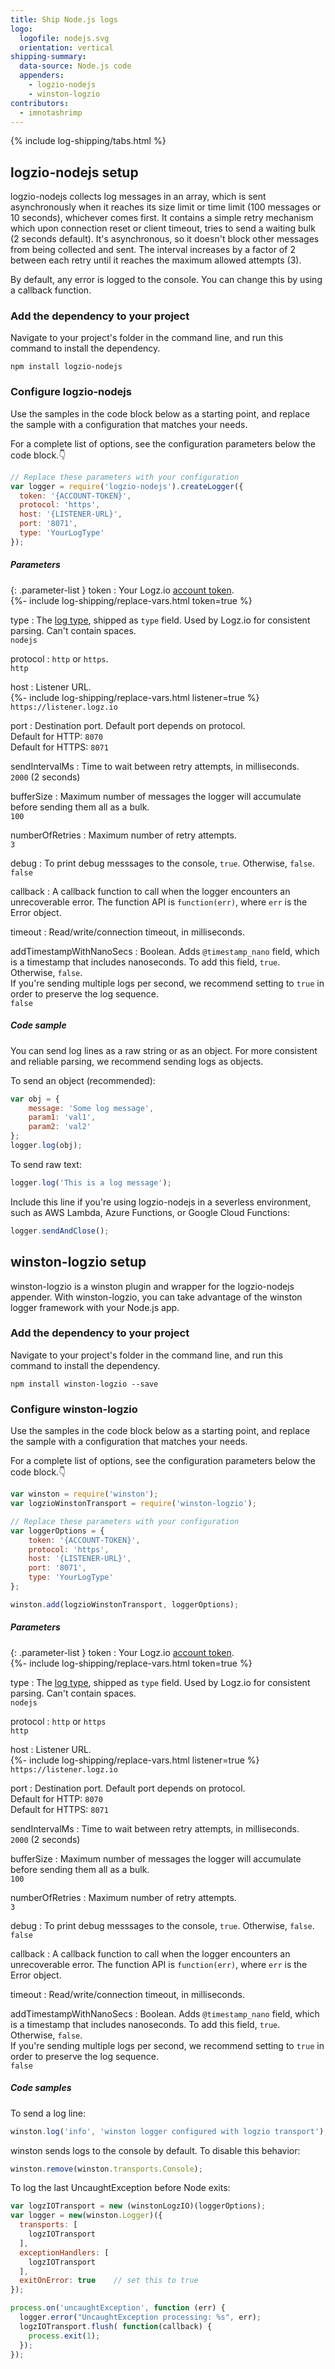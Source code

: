 ```yaml
---
title: Ship Node.js logs
logo:
  logofile: nodejs.svg
  orientation: vertical
shipping-summary:
  data-source: Node.js code
  appenders:
    - logzio-nodejs
    - winston-logzio
contributors:
  - imnotashrimp
---
```


<div class="branching-container">

{% include log-shipping/tabs.html %}

<div id="logzio-nodejs-config">

## logzio-nodejs setup

logzio-nodejs collects log messages in an array, which is sent asynchronously when it reaches its size limit or time limit (100 messages or 10 seconds), whichever comes first.
It contains a simple retry mechanism which upon connection reset or client timeout, tries to send a waiting bulk (2 seconds default).
It's asynchronous, so it doesn't block other messages from being collected and sent.
The interval increases by a factor of 2 between each retry until it reaches the maximum allowed attempts (3).

By default, any error is logged to the console.
You can change this by using a callback function.

### Add the dependency to your project

Navigate to your project's folder in the command line, and run this command to install the dependency.

```shell
npm install logzio-nodejs
```

### Configure logzio-nodejs

Use the samples in the code block below as a starting point, and replace the sample with a configuration that matches your needs.

For a complete list of options, see the configuration parameters below the code block.👇

```js
// Replace these parameters with your configuration
var logger = require('logzio-nodejs').createLogger({
  token: '{ACCOUNT-TOKEN}',
  protocol: 'https',
  host: '{LISTENER-URL}',
  port: '8071',
  type: 'YourLogType'
});
```

##### Parameters

{: .parameter-list }
token <span class="required-param"></span>
  : Your Logz.io [account token](https://app.logz.io/#/dashboard/settings/general). <br />
    {%- include log-shipping/replace-vars.html token=true %} <br />

type
  : The [log type](https://docs.logz.io/user-guide/log-shipping/built-in-log-types.html), shipped as `type` field.
    Used by Logz.io for consistent parsing.
    Can't contain spaces. <br />
    <span class="default-param">`nodejs`</span>

protocol
  : `http` or `https`. <br />
    <span class="default-param">`http`</span>

host
  : Listener URL. <br />
    {%- include log-shipping/replace-vars.html listener=true %} <br />
    <span class="default-param">`https://listener.logz.io`</span>

port
  : Destination port.
    Default port depends on protocol. <br />
    <span class="sm bold">Default for HTTP:</span> `8070` <br />
    <span class="sm bold">Default for HTTPS:</span> `8071`

sendIntervalMs
  : Time to wait between retry attempts, in milliseconds. <br />
    <span class="default-param">`2000` (2 seconds)</span>

bufferSize
  : Maximum number of messages the logger will accumulate before sending them all as a bulk. <br />
    <span class="default-param">`100`</span>

numberOfRetries
  : Maximum number of retry attempts. <br />
    <span class="default-param">`3`</span>

debug
  : To print debug messsages to the console, `true`.
    Otherwise, `false`. <br />
    <span class="default-param">`false`</span>

callback
  : A callback function to call when the logger encounters an unrecoverable error.
    The function API is `function(err)`, where `err` is the Error object.

timeout
  : Read/write/connection timeout, in milliseconds.

addTimestampWithNanoSecs
  : Boolean. Adds `@timestamp_nano` field, which is a timestamp that includes nanoseconds.
    To add this field, `true`.
    Otherwise, `false`. <br />
    If you're sending multiple logs per second, we recommend setting to `true` in order to preserve the log sequence. <br />
    <span class="default-param">`false`</span>

##### Code sample

You can send log lines as a raw string or as an object.
For more consistent and reliable parsing, we recommend sending logs as objects.


To send an object (recommended):

  ```js
  var obj = {
      message: 'Some log message',
      param1: 'val1',
      param2: 'val2'
  };
  logger.log(obj);
  ```


To send raw text:

  ```js
  logger.log('This is a log message');
  ```


Include this line if you're using logzio-nodejs in a severless environment, such as AWS Lambda, Azure Functions, or Google Cloud Functions:

  ```js
  logger.sendAndClose();
  ```

</div>


<div id="winston-logzio-config">

## winston-logzio setup

winston-logzio is a winston plugin and wrapper for the logzio-nodejs appender.
With winston-logzio, you can take advantage of the winston logger framework with your Node.js app.

### Add the dependency to your project

Navigate to your project's folder in the command line, and run this command to install the dependency.

```shell
npm install winston-logzio --save
```

### Configure winston-logzio

Use the samples in the code block below as a starting point, and replace the sample with a configuration that matches your needs.

For a complete list of options, see the configuration parameters below the code block.👇

```js
var winston = require('winston');
var logzioWinstonTransport = require('winston-logzio');

// Replace these parameters with your configuration
var loggerOptions = {
    token: '{ACCOUNT-TOKEN}',
    protocol: 'https',
    host: '{LISTENER-URL}',
    port: '8071',
    type: 'YourLogType'
};

winston.add(logzioWinstonTransport, loggerOptions);
```

##### Parameters

{: .parameter-list }
token <span class="required-param"></span>
  : Your Logz.io [account token](https://app.logz.io/#/dashboard/settings/general). <br />
    {%- include log-shipping/replace-vars.html token=true %} <br />

type
  : The [log type](https://docs.logz.io/user-guide/log-shipping/built-in-log-types.html), shipped as `type` field.
    Used by Logz.io for consistent parsing.
    Can't contain spaces. <br />
    <span class="default-param">`nodejs`</span>

protocol
  : `http` or `https` <br />
    <span class="default-param">`http`</span>

host
  : Listener URL. <br />
    {%- include log-shipping/replace-vars.html listener=true %} <br />
    <span class="default-param">`https://listener.logz.io`</span>

port
  : Destination port.
    Default port depends on protocol. <br />
    <span class="sm bold">Default for HTTP:</span> `8070` <br />
    <span class="sm bold">Default for HTTPS:</span> `8071`

sendIntervalMs
  : Time to wait between retry attempts, in milliseconds. <br />
    <span class="default-param">`2000` (2 seconds)</span>

bufferSize
  : Maximum number of messages the logger will accumulate before sending them all as a bulk. <br />
    <span class="default-param">`100`</span>

numberOfRetries
  : Maximum number of retry attempts. <br />
    <span class="default-param">`3`</span>

debug
  : To print debug messsages to the console, `true`.
    Otherwise, `false`. <br />
    <span class="default-param">`false`</span>

callback
  : A callback function to call when the logger encounters an unrecoverable error.
    The function API is `function(err)`, where `err` is the Error object.

timeout
  : Read/write/connection timeout, in milliseconds.

addTimestampWithNanoSecs
  : Boolean. Adds `@timestamp_nano` field, which is a timestamp that includes nanoseconds.
    To add this field, `true`.
    Otherwise, `false`. <br />
    If you're sending multiple logs per second, we recommend setting to `true` in order to preserve the log sequence. <br />
    <span class="default-param">`false`</span>

##### Code samples

To send a log line:

```js
winston.log('info', 'winston logger configured with logzio transport');
```

winston sends logs to the console by default.
To disable this behavior:

```js
winston.remove(winston.transports.Console);
```

To log the last UncaughtException before Node exits:

```js
var logzIOTransport = new (winstonLogzIO)(loggerOptions);
var logger = new(winston.Logger)({
  transports: [
    logzIOTransport
  ],
  exceptionHandlers: [
    logzIOTransport
  ],
  exitOnError: true    // set this to true
});

process.on('uncaughtException', function (err) {
  logger.error("UncaughtException processing: %s", err);
  logzIOTransport.flush( function(callback) {
    process.exit(1);
  });
});
```

</div>

</div>